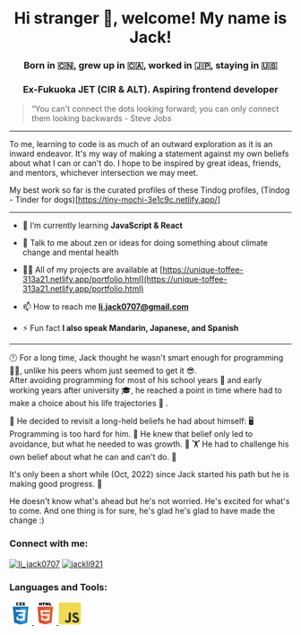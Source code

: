 <h1 align="center">Hi stranger 👋, welcome! My name is Jack!</h1>
<h3 align="center">Born in 🇨🇳, grew up in 🇨🇦, worked in 🇯🇵, staying in 🇺🇸 </h3>
<h3 align="center">Ex-Fukuoka JET (CIR & ALT). Aspiring frontend developer</h3>

>“You can't connect the dots looking forward; you can only connect them looking backwards - Steve Jobs

--- 

To me, learning to code is as much of an outward exploration as it is an inward endeavor.
It's my way of making a statement against my own beliefs about what I can or can't do.
I hope to be inspired by great ideas, friends, and mentors, whichever intersection we may meet.  


My best work so far is the curated profiles of these Tindog profiles, (Tindog - Tinder for dogs)[https://tiny-mochi-3e1c9c.netlify.app/] 

---

- 🌱 I’m currently learning **JavaScript & React**

- 👯 Talk to me about zen or ideas for doing something about climate change and mental health

- 👨‍💻 All of my projects are available at [https://unique-toffee-313a21.netlify.app/portfolio.html](https://unique-toffee-313a21.netlify.app/portfolio.html)

- 📫 How to reach me **li.jack0707@gmail.com**

- ⚡ Fun fact **I also speak Mandarin, Japanese, and Spanish**

---

🕛 For a long time, Jack thought he wasn't smart enough for programming 😮‍💨, unlike his peers whom just seemed to get it 😎.  
After avoiding programming for most of his school years 🏫  and early working years after university 🎓, he reached a point in
time where had to make a choice about his life trajectories 🚦 . 

🤔 He decided to revisit a long-held beliefs he had about himself: 🖥️ Programming is too hard for him. 
🏃 He knew that belief only led to avoidance, but what he needed to was growth. 🌲
🏋️ He had to challenge his own belief about what he can and can't do. 💪

It's only been a short while (Oct, 2022) since Jack started his path but he is making good progress. 🚀

He doesn't know what's ahead but he's not worried. He's excited for what's to come. 
And one thing is for sure, he's glad he's glad to have made the change :)


<h3 align="left">Connect with me:</h3>
<p align="left">
<a href="https://twitter.com/li_jack0707" target="blank"><img align="center" src="https://raw.githubusercontent.com/rahuldkjain/github-profile-readme-generator/master/src/images/icons/Social/twitter.svg" alt="li_jack0707" height="30" width="40" /></a>
<a href="https://linkedin.com/in/jackli921" target="blank"><img align="center" src="https://raw.githubusercontent.com/rahuldkjain/github-profile-readme-generator/master/src/images/icons/Social/linked-in-alt.svg" alt="jackli921" height="30" width="40" /></a>
</p>

<h3 align="left">Languages and Tools:</h3>
<p align="left"> <a href="https://www.w3schools.com/css/" target="_blank" rel="noreferrer"> <img src="https://raw.githubusercontent.com/devicons/devicon/master/icons/css3/css3-original-wordmark.svg" alt="css3" width="40" height="40"/> </a> <a href="https://www.w3.org/html/" target="_blank" rel="noreferrer"> <img src="https://raw.githubusercontent.com/devicons/devicon/master/icons/html5/html5-original-wordmark.svg" alt="html5" width="40" height="40"/> </a> <a href="https://developer.mozilla.org/en-US/docs/Web/JavaScript" target="_blank" rel="noreferrer"> <img src="https://raw.githubusercontent.com/devicons/devicon/master/icons/javascript/javascript-original.svg" alt="javascript" width="40" height="40"/> </a> </p>

